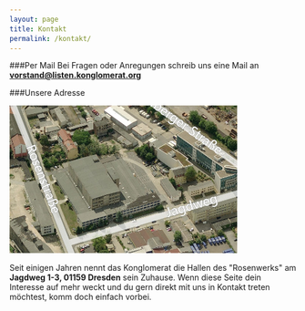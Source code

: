 ```yaml
---
layout: page
title: Kontakt
permalink: /kontakt/
---
```




###Per Mail
Bei Fragen oder Anregungen schreib uns eine Mail an
**vorstand@listen.konglomerat.org**

###Unsere Adresse

![img_fr](/img/rosenwerk.jpg "Das Rosenwerk")

Seit einigen Jahren nennt das Konglomerat die Hallen des "Rosenwerks" am
**Jagdweg 1-3, 01159 Dresden** sein Zuhause. Wenn diese Seite dein Interesse auf
mehr weckt und du gern direkt mit uns in Kontakt treten möchtest, komm
doch einfach vorbei.
